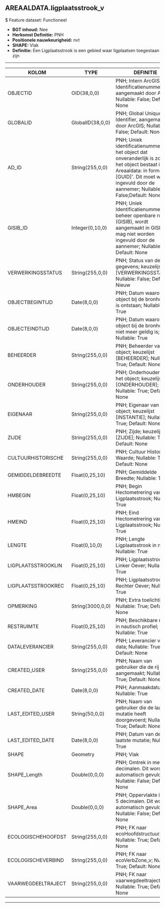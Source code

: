 ﻿## AREAALDATA.ligplaatsstrook_v

$ Feature dataset: Functioneel


* __BGT inhoud:__ Nee
* __Herkomst Definitie:__ PNH
* __Positionele nauwkeurigheid:__ nvt
* __SHAPE:__ Vlak
* __Definitie:__ Een Ligplaatsstrook is een gebied waar ligplaatsen toegestaan zijn

***

|KOLOM                               |TYPE                 |DEFINITIE|
|------                              |----                 |-----    |
|OBJECTID                            |OID(38,0,0)          |PNH; Intern ArcGIS Identificatienummer, aangemaakt door ArcGIS; Nullable: False; Default: None|
|GLOBALID                            |GlobalID(38,0,0)     |PNH; Global Unique Identifier,  aangemaakt door ArcGIS; Nullable: False; Default: None|
|AD_ID                               |String(255,0,0)      |PNH; Uniek identificatienummer voor het object dat onveranderlijk is zolang het object bestaat in Areaaldata: in format 'AD.[GUID]'. Dit moet worden ingevuld door de aannemer; Nullable: False;Default: None|
|GISIB_ID                            |Integer(0,10,0)      |PNH; Uniek Identificatienummer beheer openbare ruimte (GISIB), wordt aangemaakt in GISIB en mag niet worden ingevuld door de aannemer; Nullable: True; Default: None|
|VERWERKINGSSTATUS                   |String(255,0,0)      |PNH; Status van de gegevens; keuzelijst [VERWERKINGSSTATUS]; Nullable: False; Default: Nieuw|
|OBJECTBEGINTIJD                     |Date(8,0,0)          |PNH; Datum waarop het object bij de bronhouder is ontstaan; Nullable: True|
|OBJECTEINDTIJD                      |Date(8,0,0)          |PNH; Datum waarop het object bij de bronhouder niet meer geldig is; Nullable: True|
|BEHEERDER                           |String(255,0,0)      |PNH; Beheerder van het object; keuzelijst [BEHEERDER]; Nullable: True; Default: None|
|ONDERHOUDER                         |String(255,0,0)      |PNH; Onderhouder van het object; keuzelijst [ONDERHOUDER]; Nullable: True; Default: None|
|EIGENAAR                            |String(255,0,0)      |PNH; Eigenaar van het object; keuzelijst [INSTANTIE]; Nullable: True; Default: None|
|ZIJDE                               |String(255,0,0)      |PNH; Zijde; keuzelijst [ZIJDE]; Nullable: True; Default: None|
|CULTUURHISTORISCHE                  |String(255,0,0)      |PNH; Cultuur Historische Waarde; Nullable: True; Default: None|
|GEMIDDELDEBREEDTE                   |Float(0,25,10)       |PNH; Gemiddelde Breedte; Nullable: True|
|HMBEGIN                             |Float(0,25,10)       |PNH; Begin Hectometrering van Ligplaatsstrook; Nullable: True|
|HMEIND                              |Float(0,25,10)       |PNH; Eind Hectometrering van Ligplaatsstrook; Nullable: True|
|LENGTE                              |Float(0,10,0)        |PNH; Lengte Ligplaatsstrook in meter; Nullable: True|
|LIGPLAATSSTROOKLIN                  |Float(0,25,10)       |PNH; Ligplaatsstrook Linker Oever; Nullable: True|
|LIGPLAATSSTROOKREC                  |Float(0,25,10)       |PNH; Ligplaatsstrook Rechter Oever; Nullable: True|
|OPMERKING                           |String(3000,0,0)     |PNH; Extra toelichting; Nullable: True; Default: None|
|RESTRUIMTE                          |Float(0,25,10)       |PNH; Beschikbare ruimte in nautisch profiel; Nullable: True|
|DATALEVERANCIER                     |String(255,0,0)      |PNH; Leverancier van de data; Nullable: True; Default: None|
|CREATED_USER                        |String(255,0,0)      |PNH; Naam van gebruiker die de rij heeft aangemaakt; Nullable: True; Default: None|
|CREATED_DATE                        |Date(8,0,0)          |PNH; Aanmaakdatum; Nullable: True|
|LAST_EDITED_USER                    |String(50,0,0)       |PNH; Naam van gebruiker die de laatste mutatie heeft doorgevoerd; Nullable: True; Default: None|
|LAST_EDITED_DATE                    |Date(8,0,0)          |PNH; Datum van de laatste mutatie; Nullable: True|
|SHAPE                               |Geometry             |PNH; Vlak|
|SHAPE_Length                        |Double(0,0,0)        |PNH; Omtrek in meters, 5 decimalen. Dit wordt automatisch gevuld. ; Nullable: False; Default: None|
|SHAPE_Area                          |Double(0,0,0)        |PNH; Oppervlakte in m2, 5 decimalen. Dit wordt automatisch gevuld.; Nullable: False; Default: None|
|ECOLOGISCHEHOOFDST                  |String(255,0,0)      |PNH; FK naar ecoHoofdstructuur_v; Nullable: True; Default: None|
|ECOLOGISCHEVERBIND                  |String(255,0,0)      |PNH; FK naar ecoVerbZone_v; Nullable: True; Default: None|
|VAARWEGDEELTRAJECT                  |String(255,0,0)      |PNH; FK naar vaarwegdeeltraject_v; Nullable: True; Default: None|

***

